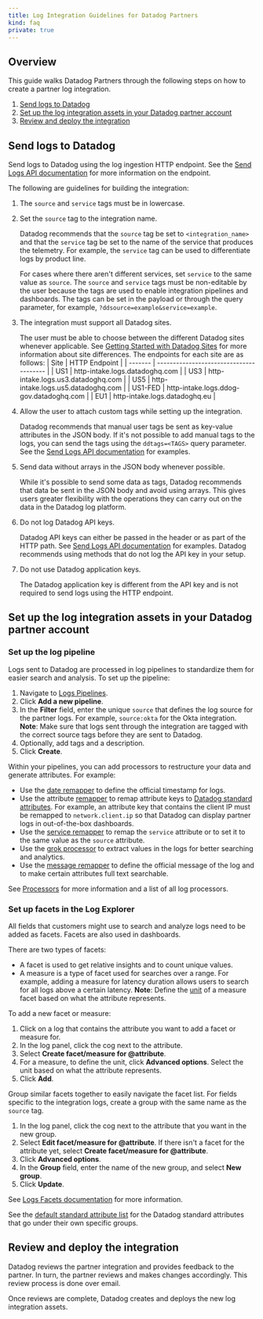 ```yaml
---
title: Log Integration Guidelines for Datadog Partners
kind: faq
private: true
---
```


## Overview

This guide walks Datadog Partners through the following steps on how to create a partner log integration.

1. [Send logs to Datadog](#send-logs-to-datadog)
2. [Set up the log integration assets in your Datadog partner account](#set-up-the-log-integration-assets-in-your-datadog-partner-account)
3. [Review and deploy the integration](#review-and-deploy-integration)

## Send logs to Datadog

Send logs to Datadog using the log ingestion HTTP endpoint. See the [Send Logs API documentation][1] for more information on the endpoint. 

The following are guidelines for building the integration:

1. The `source` and `service` tags must be in lowercase. 

2. Set the `source` tag to the integration name.

    Datadog recommends that the `source` tag be set to `<integration_name>` and that the `service` tag be set to the name of the service that produces the telemetry. For example, the `service` tag can be used to differentiate logs by product line. 
    
    For cases where there aren't different services, set `service` to the same value as `source`. The `source` and `service` tags must be non-editable by the user because the tags are used to enable integration pipelines and dashboards. The tags can be set in the payload or through the query parameter, for example, `?ddsource=example&service=example`.

3. The integration must support all Datadog sites.

    The user must be able to choose between the different Datadog sites whenever applicable. See [Getting Started with Datadog Sites][2] for more information about site differences. The endpoints for each site are as follows:
    | Site    | HTTP Endpoint                           |
    | ------- | --------------------------------------- |
    | US1     | http-intake.logs.datadoghq.com          |
    | US3     | http-intake.logs.us3.datadoghq.com      |
    | US5     | http-intake.logs.us5.datadoghq.com      |
    | US1-FED | http-intake.logs.ddog-gov.datadoghq.com |
    | EU1     | http-intake.logs.datadoghq.eu           |

4. Allow the user to attach custom tags while setting up the integration.

    Datadog recommends that manual user tags be sent as key-value attributes in the JSON body. If it's not possible to add manual tags to the logs, you can send the tags using the `ddtags=<TAGS>` query parameter. See the [Send Logs API documentation][1] for examples.

5. Send data without arrays in the JSON body whenever possible. 

    While it's possible to send some data as tags, Datadog recommends that data be sent in the JSON body and avoid using arrays. This gives users greater flexibility with the operations they can carry out on the data in the Datadog log platform. 

6. Do not log Datadog API keys.

    Datadog API keys can either be passed in the header or as part of the HTTP path. See [Send Logs API documentation][1] for examples. Datadog recommends using methods that do not log the API key in your setup.

7. Do not use Datadog application keys.

    The Datadog application key is different from the API key and is not required to send logs using the HTTP endpoint. 

## Set up the log integration assets in your Datadog partner account 

### Set up the log pipeline 

Logs sent to Datadog are processed in log pipelines to standardize them for easier search and analysis. To set up the pipeline:

1. Navigate to [Logs Pipelines][3].
2. Click **Add a new pipeline**.
3. In the **Filter** field, enter the unique `source` that defines the log source for the partner logs. For example, `source:okta` for the Okta integration. **Note**: Make sure that logs sent through the integration are tagged with the correct source tags before they are sent to Datadog.
4. Optionally, add tags and a description.
5. Click **Create**.

Within your pipelines, you can add processors to restructure your data and generate attributes. For example:

- Use the [date remapper][4] to define the official timestamp for logs.
- Use the attribute [remapper][5] to remap attribute keys to [Datadog standard attributes][6]. For example, an attribute key that contains the client IP must be remapped to `network.client.ip` so that Datadog can display partner logs in out-of-the-box dashboards.
- Use the [service remapper][7] to remap the `service` attribute or to set it to the same value as the `source` attribute.
- Use the [grok processor][8] to extract values in the logs for better searching and analytics. 
- Use the [message remapper][9] to define the official message of the log and to make certain attributes full text searchable.

See [Processors][10] for more information and a list of all log processors.

### Set up facets in the Log Explorer

All fields that customers might use to search and analyze logs need to be added as facets. Facets are also used in dashboards. 

There are two types of facets:

- A facet is used to get relative insights and to count unique values.
- A measure is a type of facet used for searches over a range.  For example, adding a measure for latency duration allows users to search for all logs above a certain latency. **Note**: Define the [unit][11] of a measure facet based on what the attribute represents.

To add a new facet or measure:
1. Click on a log that contains the attribute you want to add a facet or measure for. 
2. In the log panel, click the cog next to the attribute.
3. Select **Create facet/measure for @attribute**.
4. For a measure, to define the unit, click **Advanced options**. Select the unit based on what the attribute represents.
4. Click **Add**.

Group similar facets together to easily navigate the facet list. For fields specific to the integration logs, create a group with the same name as the `source` tag. 

1. In the log panel, click the cog next to the attribute that you want in the new group.
2. Select **Edit facet/measure for @attribute**. If there isn't a facet for the attribute yet, select **Create facet/measure for @attribute**.
3. Click **Advanced options**.
4. In the **Group** field, enter the name of the new group, and select **New group**.
5. Click **Update**.

See [Logs Facets documentation][12] for more information.

See the [default standard attribute list][6] for the Datadog standard attributes that go under their own specific groups. 

## Review and deploy the integration

Datadog reviews the partner integration and provides feedback to the partner. In turn, the partner reviews and makes changes accordingly. This review process is done over email.

Once reviews are complete, Datadog creates and deploys the new log integration assets.

[1]: /api/latest/logs/?code-lang=go#send-logs
[2]: /getting_started/site/
[3]: https://app.datadoghq.com/logs/pipelines
[4]: /logs/log_configuration/processors/?tab=ui#log-date-remapper
[5]: /logs/log_configuration/processors/?tab=ui#remapper
[6]: /logs/log_configuration/attributes_naming_convention/#default-standard-attribute-list
[7]: /logs/log_configuration/processors/?tab=ui#service-remapper
[8]: /logs/log_configuration/processors/?tab=ui#grok-parser
[9]: /logs/log_configuration/processors/?tab=ui#log-message-remapper
[10]: /logs/log_configuration/processors/
[11]: /logs/explorer/facets/#units
[12]: /logs/explorer/facets/
